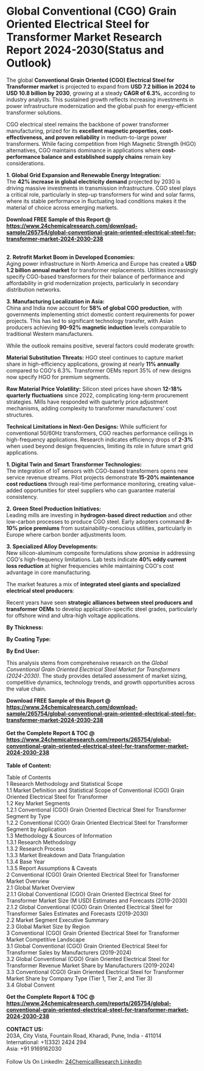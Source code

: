 <h1>Global Conventional (CGO) Grain Oriented Electrical Steel for Transformer Market Research Report 2024-2030(Status and Outlook)</h1><p>The global <strong>Conventional Grain Oriented (CGO) Electrical Steel for Transformer market</strong> is projected to expand from <strong>USD 7.2 billion in 2024 to USD 10.8 billion by 2030</strong>, growing at a steady <strong>CAGR of 6.3%</strong>, according to industry analysts. This sustained growth reflects increasing investments in power infrastructure modernization and the global push for energy-efficient transformer solutions.</p><p>CGO electrical steel remains the backbone of power transformer manufacturing, prized for its <strong>excellent magnetic properties, cost-effectiveness, and proven reliability</strong> in medium-to-large power transformers. While facing competition from High Magnetic Strength (HGO) alternatives, CGO maintains dominance in applications where <strong>cost-performance balance and established supply chains</strong> remain key considerations.</p><p><strong>1. Global Grid Expansion and Renewable Energy Integration:</strong><br>
The <strong>42% increase in global electricity demand</strong> projected by 2030 is driving massive investments in transmission infrastructure. CGO steel plays a critical role, particularly in step-up transformers for wind and solar farms, where its stable performance in fluctuating load conditions makes it the material of choice across emerging markets.</p><div><b>Download FREE Sample of this Report @ 
            <a href="https://www.24chemicalresearch.com/download-sample/265754/global-conventional-grain-oriented-electrical-steel-for-transformer-market-2024-2030-238">
            https://www.24chemicalresearch.com/download-sample/265754/global-conventional-grain-oriented-electrical-steel-for-transformer-market-2024-2030-238</a></b></div><br><p><strong>2. Retrofit Market Boom in Developed Economies:</strong><br>
Aging power infrastructure in North America and Europe has created a <strong>USD 1.2 billion annual market</strong> for transformer replacements. Utilities increasingly specify CGO-based transformers for their balance of performance and affordability in grid modernization projects, particularly in secondary distribution networks.</p><p><strong>3. Manufacturing Localization in Asia:</strong><br>
China and India now account for <strong>58% of global CGO production</strong>, with governments implementing strict domestic content requirements for power projects. This has led to significant technology transfer, with Asian producers achieving <strong>90-92% magnetic induction</strong> levels comparable to traditional Western manufacturers.</p><p>While the outlook remains positive, several factors could moderate growth:</p><p><strong>Material Substitution Threats:</strong> HGO steel continues to capture market share in high-efficiency applications, growing at nearly <strong>11% annually</strong> compared to CGO's 6.3%. Transformer OEMs report 35% of new designs now specify HGO for premium segments.</p><p><strong>Raw Material Price Volatility:</strong> Silicon steel prices have shown <strong>12-18% quarterly fluctuations</strong> since 2022, complicating long-term procurement strategies. Mills have responded with quarterly price adjustment mechanisms, adding complexity to transformer manufacturers' cost structures.</p><p><strong>Technical Limitations in Next-Gen Designs:</strong> While sufficient for conventional 50/60Hz transformers, CGO reaches performance ceilings in high-frequency applications. Research indicates efficiency drops of <strong>2-3%</strong> when used beyond design frequencies, limiting its role in future smart grid applications.</p><p><strong>1. Digital Twin and Smart Transformer Technologies:</strong><br>
The integration of IoT sensors with CGO-based transformers opens new service revenue streams. Pilot projects demonstrate <strong>15-20% maintenance cost reductions</strong> through real-time performance monitoring, creating value-added opportunities for steel suppliers who can guarantee material consistency.</p><p><strong>2. Green Steel Production Initiatives:</strong><br>
Leading mills are investing in <strong>hydrogen-based direct reduction</strong> and other low-carbon processes to produce CGO steel. Early adopters command <strong>8-10% price premiums</strong> from sustainability-conscious utilities, particularly in Europe where carbon border adjustments loom.</p><p><strong>3. Specialized Alloy Developments:</strong><br>
New silicon-aluminum composite formulations show promise in addressing CGO's high-frequency limitations. Lab tests indicate <strong>40% eddy current loss reduction</strong> at higher frequencies while maintaining CGO's cost advantage in core manufacturing.</p><p>The market features a mix of <strong>integrated steel giants and specialized electrical steel producers</strong>:</p><p>Recent years have seen <strong>strategic alliances between steel producers and transformer OEMs</strong> to develop application-specific steel grades, particularly for offshore wind and ultra-high voltage applications.</p><p><strong>By Thickness:</strong></p><p><strong>By Coating Type:</strong></p><p><strong>By End User:</strong></p><p>This analysis stems from comprehensive research on the <em>Global Conventional Grain Oriented Electrical Steel Market for Transformers (2024-2030)</em>. The study provides detailed assessment of market sizing, competitive dynamics, technology trends, and growth opportunities across the value chain.</p><div><b>Download FREE Sample of this Report @ 
            <a href="https://www.24chemicalresearch.com/download-sample/265754/global-conventional-grain-oriented-electrical-steel-for-transformer-market-2024-2030-238">
            https://www.24chemicalresearch.com/download-sample/265754/global-conventional-grain-oriented-electrical-steel-for-transformer-market-2024-2030-238</a></b></div><br><div><b>Get the Complete Report & TOC @ 
            <a href="https://www.24chemicalresearch.com/reports/265754/global-conventional-grain-oriented-electrical-steel-for-transformer-market-2024-2030-238">
            https://www.24chemicalresearch.com/reports/265754/global-conventional-grain-oriented-electrical-steel-for-transformer-market-2024-2030-238</a></b></div><br>
            <b>Table of Content:</b><p>Table of Contents<br />
1 Research Methodology and Statistical Scope<br />
1.1 Market Definition and Statistical Scope of Conventional (CGO) Grain Oriented Electrical Steel for Transformer<br />
1.2 Key Market Segments<br />
1.2.1 Conventional (CGO) Grain Oriented Electrical Steel for Transformer Segment by Type<br />
1.2.2 Conventional (CGO) Grain Oriented Electrical Steel for Transformer Segment by Application<br />
1.3 Methodology & Sources of Information<br />
1.3.1 Research Methodology<br />
1.3.2 Research Process<br />
1.3.3 Market Breakdown and Data Triangulation<br />
1.3.4 Base Year<br />
1.3.5 Report Assumptions & Caveats<br />
2 Conventional (CGO) Grain Oriented Electrical Steel for Transformer Market Overview<br />
2.1 Global Market Overview<br />
2.1.1 Global Conventional (CGO) Grain Oriented Electrical Steel for Transformer Market Size (M USD) Estimates and Forecasts (2019-2030)<br />
2.1.2 Global Conventional (CGO) Grain Oriented Electrical Steel for Transformer Sales Estimates and Forecasts (2019-2030)<br />
2.2 Market Segment Executive Summary<br />
2.3 Global Market Size by Region<br />
3 Conventional (CGO) Grain Oriented Electrical Steel for Transformer Market Competitive Landscape<br />
3.1 Global Conventional (CGO) Grain Oriented Electrical Steel for Transformer Sales by Manufacturers (2019-2024)<br />
3.2 Global Conventional (CGO) Grain Oriented Electrical Steel for Transformer Revenue Market Share by Manufacturers (2019-2024)<br />
3.3 Conventional (CGO) Grain Oriented Electrical Steel for Transformer Market Share by Company Type (Tier 1, Tier 2, and Tier 3)<br />
3.4 Global Convent</p><div><b>Get the Complete Report & TOC @ 
            <a href="https://www.24chemicalresearch.com/reports/265754/global-conventional-grain-oriented-electrical-steel-for-transformer-market-2024-2030-238">
            https://www.24chemicalresearch.com/reports/265754/global-conventional-grain-oriented-electrical-steel-for-transformer-market-2024-2030-238</a></b></div><br><b>CONTACT US:</b><br>
            203A, City Vista, Fountain Road, Kharadi, Pune, India - 411014<br>
            International: +1(332) 2424 294<br>
            Asia: +91 9169162030 <br><br>
            Follow Us On LinkedIn: <a href="https://www.linkedin.com/company/24chemicalresearch/">24ChemicalResearch LinkedIn</a>